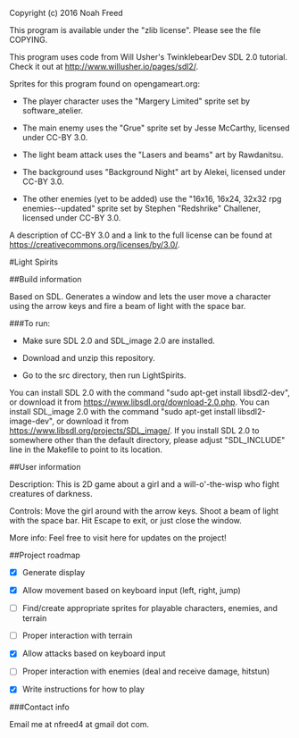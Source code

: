 Copyright (c) 2016 Noah Freed

This program is available under the "zlib license". Please see the file COPYING.

This program uses code from Will Usher's TwinklebearDev SDL 2.0 tutorial. Check it out at http://www.willusher.io/pages/sdl2/.

Sprites for this program found on opengameart.org:

- The player character uses the "Margery Limited" sprite set by software_atelier.

- The main enemy uses the "Grue" sprite set by Jesse McCarthy, licensed under CC-BY 3.0.

- The light beam attack uses the "Lasers and beams" art by Rawdanitsu.

- The background uses "Background Night" art by Alekei, licensed under CC-BY 3.0.

- The other enemies (yet to be added) use the "16x16, 16x24, 32x32 rpg enemies--updated" sprite set by Stephen "Redshrike" Challener, licensed under CC-BY 3.0.

A description of CC-BY 3.0 and a link to the full license can be found at https://creativecommons.org/licenses/by/3.0/.

#Light Spirits

##Build information

Based on SDL. 
Generates a window and lets the user move a character using the arrow keys and fire a beam of light with the space bar.

###To run:

- Make sure SDL 2.0 and SDL_image 2.0 are installed. 

- Download and unzip this repository.

- Go to the src directory, then run LightSpirits.

You can install SDL 2.0 with the command "sudo apt-get install libsdl2-dev", or download it from https://www.libsdl.org/download-2.0.php. 
You can install SDL_image 2.0 with the command "sudo apt-get install libsdl2-image-dev", or download it from https://www.libsdl.org/projects/SDL_image/.
If you install SDL 2.0 to somewhere other than the default directory, please adjust "SDL_INCLUDE" line in the Makefile to point to its location.

##User information

Description: This is 2D game about a girl and a will-o'-the-wisp who fight creatures of darkness.

Controls: Move the girl around with the arrow keys. Shoot a beam of light with the space bar. Hit Escape to exit, or just close the window.

More info: Feel free to visit here for updates on the project!

##Project roadmap

- [x] Generate display

- [x] Allow movement based on keyboard input (left, right, jump)

- [ ] Find/create appropriate sprites for playable characters, enemies, and terrain

- [ ] Proper interaction with terrain

- [x] Allow attacks based on keyboard input

- [ ] Proper interaction with enemies (deal and receive damage, hitstun)

- [x] Write instructions for how to play

###Contact info

Email me at nfreed4 at gmail dot com.
